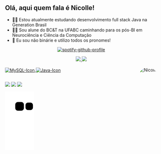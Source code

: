 ## Olá, aqui quem fala é Nicolle!

- 👨‍🚀 Estou atualmente estudando desenvolvimento full stack Java na Generation Brasil
- 🧑‍🔬 Sou alune do BC&T na UFABC caminhando para os pós-BI em Neurociência e Ciência da Computação
- 💚 Eu sou não binárie e utilizo todos os pronomes!

<div align="center">

  [![spotify-github-profile](https://spotify-github-profile.vercel.app/api/view?uid=nicollxss&cover_image=true&theme=novatorem&bar_color=79db76&bar_color_cover=false)](https://github.com/kittinan/spotify-github-profile)
  
</div>

<div align="center">
  <a href="https://github.com/santosnicolle">
  <img height="140em" src="https://github-readme-stats.vercel.app/api?username=santosnicolle&show_icons=true&theme=dark&include_all_commits=true&count_private=true"/>
  <img height="140em" src="https://github-readme-stats.vercel.app/api/top-langs/?username=santosnicolle&layout=compact&langs_count=7&theme=dark"/>
</div>
  
  <div style="display: inline_block"><br>
  <img align="center" alt="MySQL-Icon" height="30" width="80" src="https://cdn.discordapp.com/attachments/949444480296157266/950690584295772160/58481057cef1014c0b5e4951.png">
  <img align="center" alt="Java-Icon" height="40" width="80" src="https://marcas-logos.net/wp-content/uploads/2020/11/Java-logo.png">
  <img align="right" alt="Nicolls" height="150" style="border-radius:50px;" src="https://64.media.tumblr.com/a0bfed7b464c00bb0d8a0302aa6d50aa/8ce477a8b911dd40-f7/s400x600/10babb38c83449854c831daa291b3a6d19322a5a.gifv">
</div>
  
##
  
<div>
  <a href="https://instagram.com/melodicdespair" target="_blank"><img height= "28em" src="https://cdn-icons-png.flaticon.com/128/174/174855.png" target="_blank"></a>
  <a href="https://www.linkedin.com/in/santosnicolle/" target="_blank"><img height="28em" src="https://cdn-icons-png.flaticon.com/128/174/174857.png" target="_blank"></a>
  <a href="https://open.spotify.com/user/nicollxss?si=4309b8f7a1654b94" target="_blank"><img height="28em" src="https://cdn-icons-png.flaticon.com/128/174/174872.png" target="_blank"></a>
  
 ![Snake animation](https://github.com/santosnicolle/santosnicolle/blob/output/github-contribution-grid-snake.svg)
  
</div>
